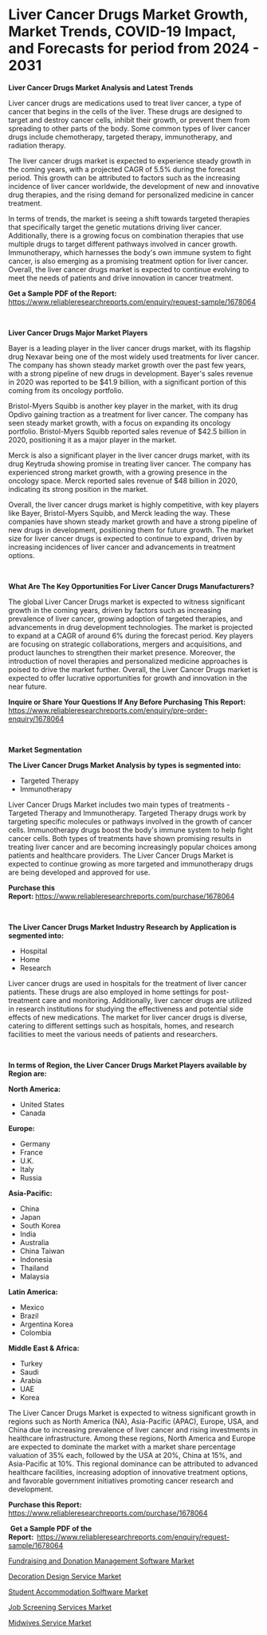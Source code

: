 <p><h1>Liver Cancer Drugs Market Growth, Market Trends, COVID-19 Impact, and Forecasts for period from 2024 - 2031</h1></p><p><strong>Liver Cancer Drugs Market Analysis and Latest Trends</strong></p>
<p><p>Liver cancer drugs are medications used to treat liver cancer, a type of cancer that begins in the cells of the liver. These drugs are designed to target and destroy cancer cells, inhibit their growth, or prevent them from spreading to other parts of the body. Some common types of liver cancer drugs include chemotherapy, targeted therapy, immunotherapy, and radiation therapy.</p><p>The liver cancer drugs market is expected to experience steady growth in the coming years, with a projected CAGR of 5.5% during the forecast period. This growth can be attributed to factors such as the increasing incidence of liver cancer worldwide, the development of new and innovative drug therapies, and the rising demand for personalized medicine in cancer treatment.</p><p>In terms of trends, the market is seeing a shift towards targeted therapies that specifically target the genetic mutations driving liver cancer. Additionally, there is a growing focus on combination therapies that use multiple drugs to target different pathways involved in cancer growth. Immunotherapy, which harnesses the body's own immune system to fight cancer, is also emerging as a promising treatment option for liver cancer. Overall, the liver cancer drugs market is expected to continue evolving to meet the needs of patients and drive innovation in cancer treatment.</p></p>
<p><strong>Get a Sample PDF of the Report:&nbsp;</strong> <a href="https://www.reliableresearchreports.com/enquiry/request-sample/1678064">https://www.reliableresearchreports.com/enquiry/request-sample/1678064</a></p>
<p>&nbsp;</p>
<p><strong>Liver Cancer Drugs Major Market Players</strong></p>
<p><p>Bayer is a leading player in the liver cancer drugs market, with its flagship drug Nexavar being one of the most widely used treatments for liver cancer. The company has shown steady market growth over the past few years, with a strong pipeline of new drugs in development. Bayer's sales revenue in 2020 was reported to be $41.9 billion, with a significant portion of this coming from its oncology portfolio.</p><p>Bristol-Myers Squibb is another key player in the market, with its drug Opdivo gaining traction as a treatment for liver cancer. The company has seen steady market growth, with a focus on expanding its oncology portfolio. Bristol-Myers Squibb reported sales revenue of $42.5 billion in 2020, positioning it as a major player in the market.</p><p>Merck is also a significant player in the liver cancer drugs market, with its drug Keytruda showing promise in treating liver cancer. The company has experienced strong market growth, with a growing presence in the oncology space. Merck reported sales revenue of $48 billion in 2020, indicating its strong position in the market.</p><p>Overall, the liver cancer drugs market is highly competitive, with key players like Bayer, Bristol-Myers Squibb, and Merck leading the way. These companies have shown steady market growth and have a strong pipeline of new drugs in development, positioning them for future growth. The market size for liver cancer drugs is expected to continue to expand, driven by increasing incidences of liver cancer and advancements in treatment options.</p></p>
<p>&nbsp;</p>
<p><strong>What Are The Key Opportunities For Liver Cancer Drugs Manufacturers?</strong></p>
<p><p>The global Liver Cancer Drugs market is expected to witness significant growth in the coming years, driven by factors such as increasing prevalence of liver cancer, growing adoption of targeted therapies, and advancements in drug development technologies. The market is projected to expand at a CAGR of around 6% during the forecast period. Key players are focusing on strategic collaborations, mergers and acquisitions, and product launches to strengthen their market presence. Moreover, the introduction of novel therapies and personalized medicine approaches is poised to drive the market further. Overall, the Liver Cancer Drugs market is expected to offer lucrative opportunities for growth and innovation in the near future.</p></p>
<p><strong>Inquire or Share Your Questions If Any Before Purchasing This Report:</strong> <a href="https://www.reliableresearchreports.com/enquiry/pre-order-enquiry/1678064">https://www.reliableresearchreports.com/enquiry/pre-order-enquiry/1678064</a></p>
<p>&nbsp;</p>
<p><strong>Market Segmentation</strong></p>
<p><strong>The Liver Cancer Drugs Market Analysis by types is segmented into:</strong></p>
<p><ul><li>Targeted Therapy</li><li>Immunotherapy</li></ul></p>
<p><p>Liver Cancer Drugs Market includes two main types of treatments - Targeted Therapy and Immunotherapy. Targeted Therapy drugs work by targeting specific molecules or pathways involved in the growth of cancer cells. Immunotherapy drugs boost the body's immune system to help fight cancer cells. Both types of treatments have shown promising results in treating liver cancer and are becoming increasingly popular choices among patients and healthcare providers. The Liver Cancer Drugs Market is expected to continue growing as more targeted and immunotherapy drugs are being developed and approved for use.</p></p>
<p><strong>Purchase this Report:&nbsp;</strong><a href="https://www.reliableresearchreports.com/purchase/1678064">https://www.reliableresearchreports.com/purchase/1678064</a></p>
<p>&nbsp;</p>
<p><strong>The Liver Cancer Drugs Market Industry Research by Application is segmented into:</strong></p>
<p><ul><li>Hospital</li><li>Home</li><li>Research</li></ul></p>
<p><p>Liver cancer drugs are used in hospitals for the treatment of liver cancer patients. These drugs are also employed in home settings for post-treatment care and monitoring. Additionally, liver cancer drugs are utilized in research institutions for studying the effectiveness and potential side effects of new medications. The market for liver cancer drugs is diverse, catering to different settings such as hospitals, homes, and research facilities to meet the various needs of patients and researchers.</p></p>
<p>&nbsp;</p>
<p><strong>In terms of Region, the Liver Cancer Drugs Market Players available by Region are:</strong></p>
<p>
    <p> <strong> North America: </strong>
        <ul>
            <li>United States</li>
            <li>Canada</li>
        </ul>
        </p> 
    <p> <strong> Europe: </strong>
        <ul>
            <li>Germany</li>
            <li>France</li>
            <li>U.K.</li>
            <li>Italy</li>
            <li>Russia</li>
        </ul>
        </p> 
    <p> <strong> Asia-Pacific: </strong>
        <ul>
            <li>China</li>
            <li>Japan</li>
            <li>South Korea</li>
            <li>India</li>
            <li>Australia</li>
            <li>China Taiwan</li>
            <li>Indonesia</li>
            <li>Thailand</li>
            <li>Malaysia</li>
        </ul>
        </p> 
    <p> <strong> Latin America: </strong>
        <ul>
            <li>Mexico</li>
            <li>Brazil</li>
            <li>Argentina Korea</li>
            <li>Colombia</li>
        </ul>
        </p> 
    <p> <strong> Middle East & Africa: </strong>
        <ul>
            <li>Turkey</li>
            <li>Saudi</li>
            <li>Arabia</li>
            <li>UAE</li>
            <li>Korea</li>
        </ul>
    </p>
    </p>
<p><p>The Liver Cancer Drugs Market is expected to witness significant growth in regions such as North America (NA), Asia-Pacific (APAC), Europe, USA, and China due to increasing prevalence of liver cancer and rising investments in healthcare infrastructure. Among these regions, North America and Europe are expected to dominate the market with a market share percentage valuation of 35% each, followed by the USA at 20%, China at 15%, and Asia-Pacific at 10%. This regional dominance can be attributed to advanced healthcare facilities, increasing adoption of innovative treatment options, and favorable government initiatives promoting cancer research and development.</p></p>
<p><strong>Purchase this Report: </strong><a href="https://www.reliableresearchreports.com/purchase/1678064">https://www.reliableresearchreports.com/purchase/1678064</a></p>
<p>&nbsp;<strong>Get a Sample PDF of the Report:&nbsp;&nbsp;</strong><a href="https://www.reliableresearchreports.com/enquiry/request-sample/1678064">https://www.reliableresearchreports.com/enquiry/request-sample/1678064</a></p>
<p><strong></strong></p>
<p><p><a href="https://medium.com/@anmolreportprime/fundraising-and-donation-management-software-market-exploring-market-share-market-trends-and-ba87857681fd">Fundraising and Donation Management Software Market</a></p><p><a href="https://medium.com/@anmolreportprime/analyzing-decoration-design-service-market-global-industry-perspective-and-forecast-2024-to-2031-2d2468ddaa99">Decoration Design Service Market</a></p><p><a href="https://medium.com/@anmolreportprime/student-accommodation-solftware-market-size-reveals-the-best-marketing-channels-in-global-industry-5896f014a623">Student Accommodation Solftware Market</a></p><p><a href="https://medium.com/@anmolreportprime/job-screening-services-market-trends-forecast-and-competitive-analysis-to-2031-00e0b4b4d56a">Job Screening Services Market</a></p><p><a href="https://medium.com/@anmolreportprime/midwives-service-market-outlook-industry-overview-and-forecast-2024-to-2031-6c018cc108ef">Midwives Service Market</a></p></p>